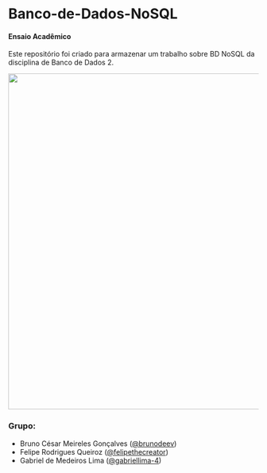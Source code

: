 # Banco-de-Dados-NoSQL
#### Ensaio Acadêmico
Este repositório foi criado para armazenar um trabalho sobre BD NoSQL da disciplina de Banco de Dados 2.

<img src=https://miro.medium.com/v2/resize:fit:1358/0*X-0eofkqVhJFYcfC width=675>

### Grupo:
* Bruno César Meireles Gonçalves ([@brunodeev](https://github.com/brunodeev))
* Felipe Rodrigues Queiroz ([@felipethecreator](https://github.com/felipethecreator))
* Gabriel de Medeiros Lima ([@gabriellima-4](https://github.com/gabriellima-4))
